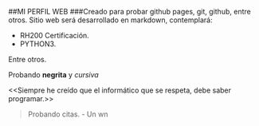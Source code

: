 ##MI PERFIL WEB
###Creado para probar github pages, git, github, entre otros.
Sitio web será desarrollado en markdown, contemplará:
- RH200 Certificación.
- PYTHON3.

Entre otros.

Probando **negrita** y *cursiva* 

<<Siempre he creído que el informático que se respeta, debe saber programar.>>

>Probando citas. - Un wn

